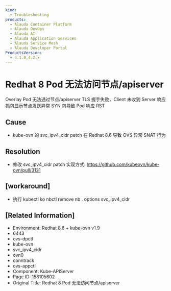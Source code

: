 ```yaml
---
kind:
  - Troubleshooting
products:
  - Alauda Container Platform
  - Alauda DevOps
  - Alauda AI
  - Alauda Application Services
  - Alauda Service Mesh
  - Alauda Developer Portal
ProductsVersion:
  - 4.1.0,4.2.x
---
```

<!-- A type of document that involves encountering a fault, diagnosing it, performing root cause analysis, and providing solutions. -->

# Redhat 8 Pod 无法访问节点/apiserver

Overlay Pod 无法通过节点/apiserver TLS 握手失败，Client 未收到 Server 响应 抓包显示节点发送异常 SYN 包导致 Pod 响应 RST

## Cause
- kube-ovn 的 svc_ipv4_cidr patch 在 Redhat 8.6 导致 OVS 异常 SNAT 行为

## Resolution
- 修改 svc_ipv4_cidr patch 实现方式: https://github.com/kubeovn/kube-ovn/pull/3131

## [workaround]
- 执行 kubectl ko nbctl remove nb . options svc_ipv4_cidr

## [Related Information]
- Environment: Redhat 8.6 + kube-ovn v1.9
- 6443
- ovs-dpctl
- kube-ovn
- svc_ipv4_cidr
- ovn0
- conntrack
- ovs-appctl
- Component: Kube-APIServer
- Page ID: 158105602
- Original Title: Redhat 8 Pod 无法访问节点/apiserver
